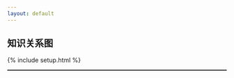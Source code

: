 ```yaml
---
layout: default
---
```


## 知识关系图


{% include setup.html %}


<textarea id="namespace" style='display:none'> {{namespace}} </textarea>

<div id="svg" style="border: 1px solid;overflow: auto"></div>
<!-- <svg width="1500" height="600"></svg> -->
<!-- feed -->
<!-- https://xiashuangxi.github.io/pkb/feed.xml -->

<script src="{{namespace}}/assets/scripts/lib/jquery.min.js"></script>
<script src="{{namespace}}/assets/scripts/lib/d3.v7.min.js"></script>


<!-- 	// 	// rss ulr
	// 	// test: https://xiashuangxi.github.io/bookphrase/feed.xml
	// 	// examples:https://observablehq.com/@d3/mobile-patent-suits -->
	

<!-- test -->
<script>
	var links = [];
	var nodes = [];
	// var types = ['outlink','inlink'];
	var types = ["licensing", "suit", "resolved"];
	var data = [];
	// <svg viewBox="-576,-300,1152,600" style="font: 12px sans-serif;">
	var height = document.documentElement.clientHeight - 150;//600;
	var width  = document.documentElement.clientWidth;//1400;

	var __chart  =function() {
		data = { nodes: nodes, links: links};

		var drag = function(simulation) {
			var dragstarted = function(event,d){
				if(!event.active){
					simulation.alphaTarget(0.3).restart();
				}
				d.fx = d.x;
				d.fy = d.y;
			}

			var dragged = function(event,d){
 				d.fx = event.x;
    		d.fy = event.y;
			}
	
			var dragended = function(event,d){
				if (!event.active) {simulation.alphaTarget(0);}
	    		d.fx = null;
	    		d.fy = null;
			}

			return d3.drag()
				.on('start',dragstarted)
				.on('drag',dragged)
				.on('end',dragended);
		}

		var linkArc = function(d) {
			var r = Math.hypot(d.target.x - d.source.x, d.target.y - d.source.y);
			return `
			    M${d.source.x},${d.source.y}
			    A${r},${r} 0 0,1 ${d.target.x},${d.target.y}
			  `;
		}

		var color = d3.scaleOrdinal(types, d3.schemeCategory10);
		links= data.links.map(d => Object.create(d)),
		nodes= data.nodes.map(d => Object.create(d)),

		simulation= d3.forceSimulation(nodes)
			.force('link', d3.forceLink(links).id(d=> d.id))
			.force('charge', d3.forceManyBody().strength(-350))
			.force('x', d3.forceX())
			.force('y', d3.forceX())
			.restart();
		
		svg= d3.create('svg')
			// .attr('viewBox', [-576,-300,1152,600])
			.attr("viewBox", [-width / 2, -height / 2, width, height])
			.style('font', '12px sans-serif')
			// .attr("style", "max-width: 100%; height: auto; height: intrinsic;");

		svg.append("defs").selectAll("marker")
  	  .data(types)
  	  .join("marker")
  	    .attr("id", d => `arrow-${d}`)
  	    .attr("viewBox", "0 -5 10 10")
  	    .attr("refX", 15)
  	    .attr("refY", -0.5)
  	    .attr("markerWidth", 6)
  	    .attr("markerHeight", 6)
  	    .attr("orient", "auto")
  	  .append("path")
  	    .attr("fill", color)
  	    .attr("d", "M0,-5L10,0L0,5");

		link = svg.append("g")
  	    .attr("fill", "none")
  	    .attr("stroke-width", 0.8)//1.5
  	  .selectAll("path")
  	  .data(links)
  	  .join("path")
  	    .attr("stroke", d => color(d.type))
  	    .attr("marker-end", d => `url(${new URL(`#arrow-${d.type}`, location)})`);

		node = svg.append("g")
      .attr("fill", "currentColor")
      .attr("stroke-linecap", "round")
      .attr("stroke-linejoin", "round")
    .selectAll("g")
    .data(nodes)
    .join("g")
      .call(drag(simulation));

		node.append("circle")
	      .attr("stroke", "white")
	      .attr("stroke-width", 1.5)
	      .attr("r", 4); // 4

      	node.append("text")
	      .attr("x", 8)//8
	      .attr("y", "0.31em")//0.31em
	      .text(d => d.id)
	    .clone(true).lower()
	      .attr("fill", "none")
	      .attr("stroke", "white")
	      .attr("stroke-width", 3);//3

  	simulation.on("tick", () => {
    	link.attr("d", linkArc);
    	node.attr("transform", d => `translate(${d.x},${d.y})`);
  	});
  	// invalidation.then(() => simulation.stop());
		svg.node();
  	document.getElementById('svg').append(svg.node());
	}
  var load_rss_json = function() {
  	var namespace = document.getElementById('namespace').value.trim();
  	var url = "https://xiashuangxi.github.io/pkb/feed.xml?rn="+Date.now();
  	if(namespace.length == 0){
  		url = "/feed.xml?rn="+Date.now();
  	}
  	$.ajax({
  		url: url,
  		success: function(result){
  			var entry  = result.getElementsByTagName("entry")
  			for (var i = entry.length - 1; i >= 0; i--) {
  				var e = entry[i];
  				var title = e.querySelector("title").innerHTML
  				var content = e.querySelector("content").innerHTML
  				var url = e.querySelector('link').getAttribute('href');
  				var m = content.match(/"(\/pkb\/.+)"/);
  				if(m) {
  					var ref = m[1];
  					var m1 = ref.match(/(?<=Title:).+/)
  					if(m1){
						for (var i = nodes.length - 1; i >= 0; i--) {
							var n = nodes[i];
							if(m1[0] == n.id) {
								links.push({
									source: title,
									target: m1[0],
									type: 'licensing'
								})
							}
						}
  					}
  				}
				nodes.push({id: title,link: url});
  			}
  			__chart()
  		}
  	})
	}

	window.onload = function() {load_rss_json()}
	
</script>